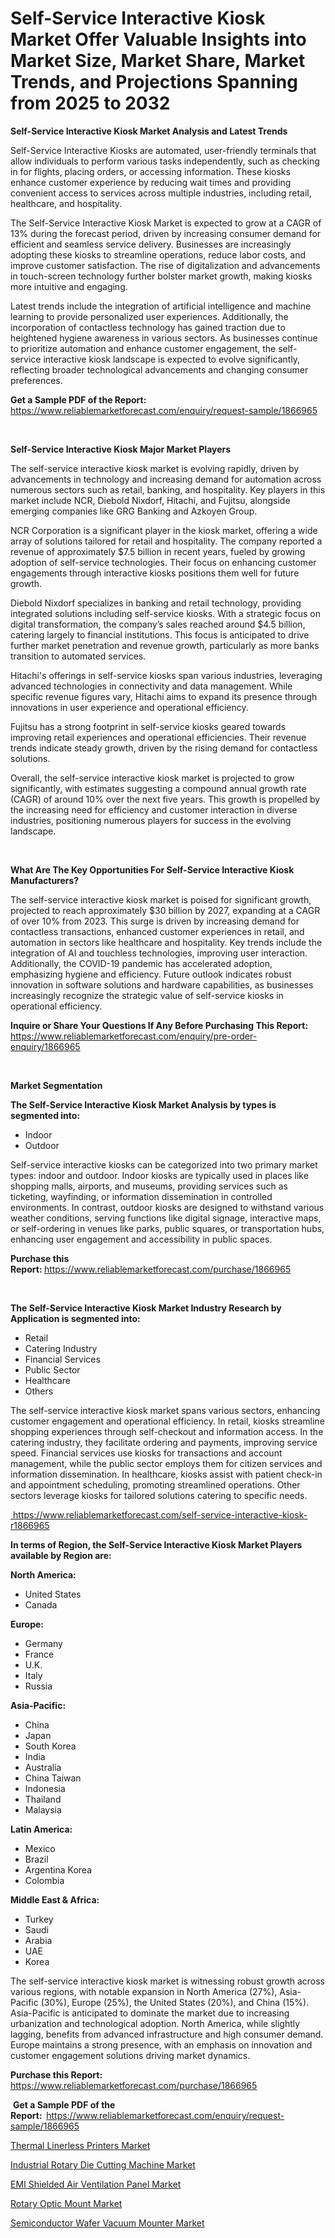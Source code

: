 <p><h1>Self-Service Interactive Kiosk Market Offer Valuable Insights into Market Size, Market Share, Market Trends, and Projections Spanning from 2025 to 2032</h1></p><p><strong>Self-Service Interactive Kiosk Market Analysis and Latest Trends</strong></p>
<p><p>Self-Service Interactive Kiosks are automated, user-friendly terminals that allow individuals to perform various tasks independently, such as checking in for flights, placing orders, or accessing information. These kiosks enhance customer experience by reducing wait times and providing convenient access to services across multiple industries, including retail, healthcare, and hospitality.</p><p>The Self-Service Interactive Kiosk Market is expected to grow at a CAGR of 13% during the forecast period, driven by increasing consumer demand for efficient and seamless service delivery. Businesses are increasingly adopting these kiosks to streamline operations, reduce labor costs, and improve customer satisfaction. The rise of digitalization and advancements in touch-screen technology further bolster market growth, making kiosks more intuitive and engaging.</p><p>Latest trends include the integration of artificial intelligence and machine learning to provide personalized user experiences. Additionally, the incorporation of contactless technology has gained traction due to heightened hygiene awareness in various sectors. As businesses continue to prioritize automation and enhance customer engagement, the self-service interactive kiosk landscape is expected to evolve significantly, reflecting broader technological advancements and changing consumer preferences.</p></p>
<p><strong>Get a Sample PDF of the Report:&nbsp;</strong> <a href="https://www.reliablemarketforecast.com/enquiry/request-sample/1866965?utm_campaign=1110&utm_medium=2&utm_source=Github&utm_content=ia&utm_term=12042025&utm_id=self-service-interactive-kiosk">https://www.reliablemarketforecast.com/enquiry/request-sample/1866965</a></p>
<p>&nbsp;</p>
<p><strong>Self-Service Interactive Kiosk Major Market Players</strong></p>
<p><p>The self-service interactive kiosk market is evolving rapidly, driven by advancements in technology and increasing demand for automation across numerous sectors such as retail, banking, and hospitality. Key players in this market include NCR, Diebold Nixdorf, Hitachi, and Fujitsu, alongside emerging companies like GRG Banking and Azkoyen Group.</p><p>NCR Corporation is a significant player in the kiosk market, offering a wide array of solutions tailored for retail and hospitality. The company reported a revenue of approximately $7.5 billion in recent years, fueled by growing adoption of self-service technologies. Their focus on enhancing customer engagements through interactive kiosks positions them well for future growth.</p><p>Diebold Nixdorf specializes in banking and retail technology, providing integrated solutions including self-service kiosks. With a strategic focus on digital transformation, the company’s sales reached around $4.5 billion, catering largely to financial institutions. This focus is anticipated to drive further market penetration and revenue growth, particularly as more banks transition to automated services.</p><p>Hitachi's offerings in self-service kiosks span various industries, leveraging advanced technologies in connectivity and data management. While specific revenue figures vary, Hitachi aims to expand its presence through innovations in user experience and operational efficiency.</p><p>Fujitsu has a strong footprint in self-service kiosks geared towards improving retail experiences and operational efficiencies. Their revenue trends indicate steady growth, driven by the rising demand for contactless solutions.</p><p>Overall, the self-service interactive kiosk market is projected to grow significantly, with estimates suggesting a compound annual growth rate (CAGR) of around 10% over the next five years. This growth is propelled by the increasing need for efficiency and customer interaction in diverse industries, positioning numerous players for success in the evolving landscape.</p></p>
<p>&nbsp;</p>
<p><strong>What Are The Key Opportunities For Self-Service Interactive Kiosk Manufacturers?</strong></p>
<p><p>The self-service interactive kiosk market is poised for significant growth, projected to reach approximately $30 billion by 2027, expanding at a CAGR of over 10% from 2023. This surge is driven by increasing demand for contactless transactions, enhanced customer experiences in retail, and automation in sectors like healthcare and hospitality. Key trends include the integration of AI and touchless technologies, improving user interaction. Additionally, the COVID-19 pandemic has accelerated adoption, emphasizing hygiene and efficiency. Future outlook indicates robust innovation in software solutions and hardware capabilities, as businesses increasingly recognize the strategic value of self-service kiosks in operational efficiency.</p></p>
<p><strong>Inquire or Share Your Questions If Any Before Purchasing This Report:</strong> <a href="https://www.reliablemarketforecast.com/enquiry/pre-order-enquiry/1866965?utm_campaign=1110&utm_medium=2&utm_source=Github&utm_content=ia&utm_term=12042025&utm_id=self-service-interactive-kiosk">https://www.reliablemarketforecast.com/enquiry/pre-order-enquiry/1866965</a></p>
<p>&nbsp;</p>
<p><strong>Market Segmentation</strong></p>
<p><strong>The Self-Service Interactive Kiosk Market Analysis by types is segmented into:</strong></p>
<p><ul><li>Indoor</li><li>Outdoor</li></ul></p>
<p><p>Self-service interactive kiosks can be categorized into two primary market types: indoor and outdoor. Indoor kiosks are typically used in places like shopping malls, airports, and museums, providing services such as ticketing, wayfinding, or information dissemination in controlled environments. In contrast, outdoor kiosks are designed to withstand various weather conditions, serving functions like digital signage, interactive maps, or self-ordering in venues like parks, public squares, or transportation hubs, enhancing user engagement and accessibility in public spaces.</p></p>
<p><strong>Purchase this Report:&nbsp;</strong><a href="https://www.reliablemarketforecast.com/purchase/1866965?utm_campaign=1110&utm_medium=2&utm_source=Github&utm_content=ia&utm_term=12042025&utm_id=self-service-interactive-kiosk">https://www.reliablemarketforecast.com/purchase/1866965</a></p>
<p>&nbsp;</p>
<p><strong>The Self-Service Interactive Kiosk Market Industry Research by Application is segmented into:</strong></p>
<p><ul><li>Retail</li><li>Catering Industry</li><li>Financial Services</li><li>Public Sector</li><li>Healthcare</li><li>Others</li></ul></p>
<p><p>The self-service interactive kiosk market spans various sectors, enhancing customer engagement and operational efficiency. In retail, kiosks streamline shopping experiences through self-checkout and information access. In the catering industry, they facilitate ordering and payments, improving service speed. Financial services use kiosks for transactions and account management, while the public sector employs them for citizen services and information dissemination. In healthcare, kiosks assist with patient check-in and appointment scheduling, promoting streamlined operations. Other sectors leverage kiosks for tailored solutions catering to specific needs.</p></p>
<p><a href="https://www.reliablemarketforecast.com/self-service-interactive-kiosk-r1866965?utm_campaign=1110&utm_medium=2&utm_source=Github&utm_content=ia&utm_term=12042025&utm_id=self-service-interactive-kiosk">&nbsp;https://www.reliablemarketforecast.com/self-service-interactive-kiosk-r1866965</a></p>
<p><strong>In terms of Region, the Self-Service Interactive Kiosk Market Players available by Region are:</strong></p>
<p>
    <p> <strong> North America: </strong>
        <ul>
            <li>United States</li>
            <li>Canada</li>
        </ul>
        </p> 
    <p> <strong> Europe: </strong>
        <ul>
            <li>Germany</li>
            <li>France</li>
            <li>U.K.</li>
            <li>Italy</li>
            <li>Russia</li>
        </ul>
        </p> 
    <p> <strong> Asia-Pacific: </strong>
        <ul>
            <li>China</li>
            <li>Japan</li>
            <li>South Korea</li>
            <li>India</li>
            <li>Australia</li>
            <li>China Taiwan</li>
            <li>Indonesia</li>
            <li>Thailand</li>
            <li>Malaysia</li>
        </ul>
        </p> 
    <p> <strong> Latin America: </strong>
        <ul>
            <li>Mexico</li>
            <li>Brazil</li>
            <li>Argentina Korea</li>
            <li>Colombia</li>
        </ul>
        </p> 
    <p> <strong> Middle East & Africa: </strong>
        <ul>
            <li>Turkey</li>
            <li>Saudi</li>
            <li>Arabia</li>
            <li>UAE</li>
            <li>Korea</li>
        </ul>
    </p>
    </p>
<p><p>The self-service interactive kiosk market is witnessing robust growth across various regions, with notable expansion in North America (27%), Asia-Pacific (30%), Europe (25%), the United States (20%), and China (15%). Asia-Pacific is anticipated to dominate the market due to increasing urbanization and technological adoption. North America, while slightly lagging, benefits from advanced infrastructure and high consumer demand. Europe maintains a strong presence, with an emphasis on innovation and customer engagement solutions driving market dynamics.</p></p>
<p><strong>Purchase this Report: </strong><a href="https://www.reliablemarketforecast.com/purchase/1866965?utm_campaign=1110&utm_medium=2&utm_source=Github&utm_content=ia&utm_term=12042025&utm_id=self-service-interactive-kiosk">https://www.reliablemarketforecast.com/purchase/1866965</a></p>
<p>&nbsp;<strong>Get a Sample PDF of the Report:&nbsp;&nbsp;</strong><a href="https://www.reliablemarketforecast.com/enquiry/request-sample/1866965?utm_campaign=1110&utm_medium=2&utm_source=Github&utm_content=ia&utm_term=12042025&utm_id=self-service-interactive-kiosk">https://www.reliablemarketforecast.com/enquiry/request-sample/1866965</a></p>
<p><strong></strong></p>
<p><p><a href="https://github.com/tyreinhssan/Market-Research-Report-List-1/blob/main/thermal-linerless-printers-market.md?utm_campaign=1110&utm_medium=2&utm_source=Github&utm_content=ia&utm_term=12042025&utm_id=self-service-interactive-kiosk">Thermal Linerless Printers Market</a></p><p><a href="https://github.com/barlevsebako/Market-Research-Report-List-1/blob/main/industrial-rotary-die-cutting-machine-market.md?utm_campaign=1110&utm_medium=2&utm_source=Github&utm_content=ia&utm_term=12042025&utm_id=self-service-interactive-kiosk">Industrial Rotary Die Cutting Machine Market</a></p><p><a href="https://github.com/hiwatchucuy/Market-Research-Report-List-1/blob/main/emi-shielded-air-ventilation-panel-market.md?utm_campaign=1110&utm_medium=2&utm_source=Github&utm_content=ia&utm_term=12042025&utm_id=self-service-interactive-kiosk">EMI Shielded Air Ventilation Panel Market</a></p><p><a href="https://github.com/ftnlewins/Market-Research-Report-List-1/blob/main/rotary-optic-mount-market.md?utm_campaign=1110&utm_medium=2&utm_source=Github&utm_content=ia&utm_term=12042025&utm_id=self-service-interactive-kiosk">Rotary Optic Mount Market</a></p><p><a href="https://github.com/aertsfecto0h/Market-Research-Report-List-1/blob/main/semiconductor-wafer-vacuum-mounter-market.md?utm_campaign=1110&utm_medium=2&utm_source=Github&utm_content=ia&utm_term=12042025&utm_id=self-service-interactive-kiosk">Semiconductor Wafer Vacuum Mounter Market</a></p></p>